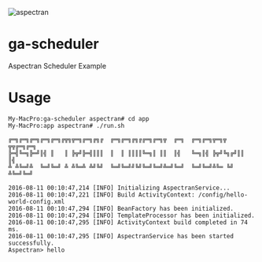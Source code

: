 ![aspectran](http://www.aspectran.com/images/header_aspectran.png)

# ga-scheduler
Aspectran Scheduler Example

# Usage
```console
My-MacPro:ga-scheduler aspectran# cd app
My-MacPro:app aspectran# ./run.sh

╔═╗╔═╗╔═╗╔═╗╔═╗╔╦╗╦═╗╔═╗╔╗╔  ╔═╗╔═╗╔╗╔╔═╗╔═╗╦  ╔═╗  ╔═╗╔═╗╦═╗╦  ╦╦╔═╗╔═╗
╠═╣╚═╗╠═╝║╣ ║   ║ ╠╦╝╠═╣║║║  ║  ║ ║║║║╚═╗║ ║║  ║╣   ╚═╗║╣ ╠╦╝╚╗╔╝║║  ║╣
╩ ╩╚═╝╩  ╚═╝╚═╝ ╩ ╩╚═╩ ╩╝╚╝  ╚═╝╚═╝╝╚╝╚═╝╚═╝╩═╝╚═╝  ╚═╝╚═╝╩╚═ ╚╝ ╩╚═╝╚═╝

2016-08-11 00:10:47,214 [INFO] Initializing AspectranService...
2016-08-11 00:10:47,221 [INFO] Build ActivityContext: /config/hello-world-config.xml
2016-08-11 00:10:47,294 [INFO] BeanFactory has been initialized.
2016-08-11 00:10:47,294 [INFO] TemplateProcessor has been initialized.
2016-08-11 00:10:47,295 [INFO] ActivityContext build completed in 74 ms.
2016-08-11 00:10:47,295 [INFO] AspectranService has been started successfully.
Aspectran> hello
```

